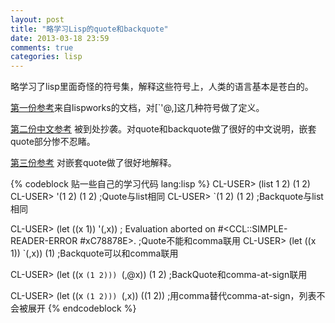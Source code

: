 ```yaml
---
layout: post
title: "略学习Lisp的quote和backquote"
date: 2013-03-18 23:59
comments: true
categories: lisp
---
```

略学习了lisp里面奇怪的符号集，解释这些符号上，人类的语言基本是苍白的。

[第一份参考](http://www.lispworks.com/documentation/HyperSpec/Body/02_df.htm)来自lispworks的文档，对[`'@,]这几种符号做了定义。

[第二份中文参考](http://wenku.it168.com/d_000648782.shtml) 被到处抄袭。对quote和backquote做了很好的中文说明，嵌套quote部分惨不忍睹。

[第三份参考](http://stackoverflow.com/questions/7549550/using-two-backquotes-and-commas-common-lisp) 对嵌套quote做了很好地解释。

{% codeblock 贴一些自己的学习代码 lang:lisp %}
CL-USER> (list 1 2)
(1 2)
CL-USER> '(1 2) 
(1 2) ;Quote与list相同
CL-USER> `(1 2)
(1 2) ;Backquote与list相同

CL-USER> (let ((x 1)) '(,x))
; Evaluation aborted on #<CCL::SIMPLE-READER-ERROR #xC78878E>. ;Quote不能和comma联用
CL-USER> (let ((x 1)) `(,x))
(1) ;Backquote可以和comma联用

CL-USER> (let ((x `(1 2))) `(,@x))
(1 2) ;BackQuote和comma-at-sign联用

CL-USER> (let ((x `(1 2))) `(,x))
((1 2)) ;用comma替代comma-at-sign，列表不会被展开
{% endcodeblock %}